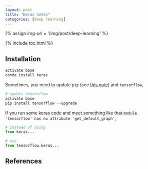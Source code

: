 ```yaml
---
layout: post
title: "Keras notes"
categories: [deep learning]
---
```


{% assign img-url = '/img/post/deep-learning' %}

{% include toc.html %}

## Installation

~~~ python
activate base
conda install keras
~~~

Sometimes, you need to update `pip` (see [this note](/python-installation#install-packages-with-pip)) and `tensorflow`,

~~~ python
# update tensorflow
activate base
pip install tensorflow --upgrade
~~~

If you run some keras code and meet something like that `module 'tensorflow' has no attribute 'get_default_graph'`,

~~~ python
# instead of using
from keras...

# use
from tensorflow.keras...
~~~

## References




